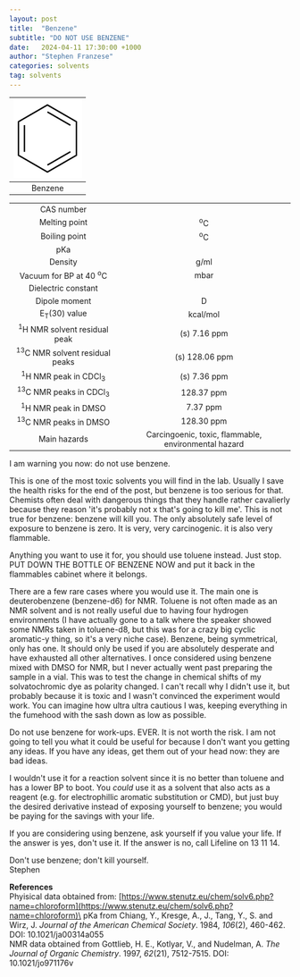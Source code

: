 ```yaml
---
layout: post
title:  "Benzene"
subtitle: "DO NOT USE BENZENE"
date:   2024-04-11 17:30:00 +1000
author: "Stephen Franzese"
categories: solvents
tag: solvents
---
```



|![benzene](/assets/benzene.png)|
|:---:|
|Benzene|

|  |  |
| :----------------: | :-----------------: |
| CAS number       | 	      |
| Melting point |    <sup>o</sup>C  |
| Boiling point |  <sup>o</sup>C |
|      pKa      |                 |
|    Density    |        g/ml      |
| Vacuum for BP at 40 <sup>o</sup>C |      mbar     |
| Dielectric constant |  |
| Dipole moment|  D |
| E<sub>T</sub>(30) value | kcal/mol |
| <sup>1</sup>H NMR solvent residual peak | (s) 7.16 ppm |
| <sup>13</sup>C NMR solvent residual peaks | (s) 128.06 ppm |
| <sup>1</sup>H NMR peak in CDCl<sub>3</sub>| (s) 7.36 ppm |
| <sup>13</sup>C NMR peaks in CDCl<sub>3</sub>| 128.37 ppm |
| <sup>1</sup>H NMR peak in DMSO | 7.37 ppm |
| <sup>13</sup>C NMR peaks in DMSO | 128.30 ppm |
| Main hazards  | Carcingoenic, toxic, flammable, environmental hazard |

I am warning you now: do not use benzene.

This is one of the most toxic solvents you will find in the lab. Usually I save the health risks for the end of the post, but benzene is too serious for that. Chemists often deal with dangerous things that they handle rather cavalierly because they reason 'it's probably not x that's going to kill me'. This is not true for benzene: benzene will kill you. The only absolutely safe level of exposure to benzene is zero. It is very, very carcinogenic. it is also very flammable.

Anything you want to use it for, you should use toluene instead. Just stop. PUT DOWN THE BOTTLE OF BENZENE NOW and put it back in the flammables cabinet where it belongs.

There are a few rare cases where you would use it. The main one is deuterobenzene (benzene-d6) for NMR. Toluene is not often made as an NMR solvent and is not really useful due to having four hydrogen environments (I have actually gone to a talk where the speaker showed some NMRs taken in toluene-d8, but this was for a crazy big cyclic aromatic-y thing, so it's a very niche case). Benzene, being symmetrical, only has one. It should only be used if you are absolutely desperate and have exhausted all other alternatives. I once considered using benzene mixed with DMSO for NMR, but I never actually went past preparing the sample in a vial. This was to test the change in chemical shifts of my solvatochromic dye as polarity changed. I can't recall why I didn't use it, but probably because it is toxic and I wasn't convinced the experiment would work. You can imagine how ultra ultra cautious I was, keeping everything in the fumehood with the sash down as low as possible.

Do not use benzene for work-ups. EVER. It is not worth the risk. I am not going to tell you what it could be useful for because I don't want you getting any ideas. If you have any ideas, get them out of your head now: they are bad ideas.

I wouldn't use it for a reaction solvent since it is no better than toluene and has a lower BP to boot. You *could* use it as a solvent that also acts as a reagent (e.g. for electrophillic aromatic substitution or CMD), but just buy the desired derivative instead of exposing yourself to benzene; you would be paying for the savings with your life.

If you are considering using benzene, ask yourself if you value your life. If the answer is yes, don't use it. If the answer is no, call Lifeline on 13 11 14.

Don't use benzene; don't kill yourself.\
Stephen

**References**\
Phyisical data obtained from: [https://www.stenutz.eu/chem/solv6.php?name=chloroform](https://www.stenutz.eu/chem/solv6.php?name=chloroform)\
pKa from Chiang, Y., Kresge, A., J., Tang, Y., S. and Wirz, J. *Journal of the American Chemical Society*. 1984, *106*(2), 460-462. DOI: 10.1021/ja00314a055\
NMR data obtained from Gottlieb, H. E., Kotlyar, V., and Nudelman, A. *The Journal of Organic Chemistry*. 1997, *62*(21), 7512-7515. DOI: 10.1021/jo971176v
